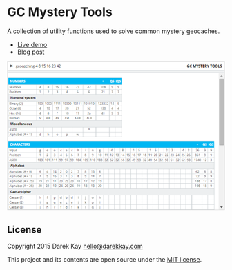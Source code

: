 # GC Mystery Tools

A collection of utility functions used to solve common mystery geocaches.

 * [Live demo](https://darekkay.com/geocaching/)
 * [Blog post](https://darekkay.com/2015/10/18/puzzle-solving-tool-for-geocaching/)

![Screenshot](screenshot.png)


## License

Copyright 2015 Darek Kay <hello@darekkay.com>  

This project and its contents are open source under the [MIT license](LICENSE.txt).